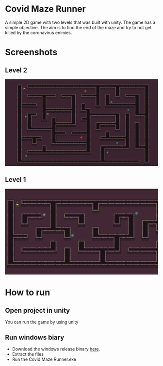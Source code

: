 # Covid Maze Runner
A simple 2D game with two levels that was built with unity. The game has a simple objective. The aim is to find the end of the maze and try to not get killed by the coronavirus enimies. 

# Screenshots
## Level 2
![Gameplay Screenshot 001](Assets/Screenshots/002.png)
## Level 1
![Gameplay Screenshot 001](Assets/Screenshots/001.png)

# How to run
## Open project in unity
You can run the game by using unity

## Run windows biary
* Download the windows release binary [here](https://github.com/cognitobuoy/Covid-Maze-Runner/releases/tag/1.0.0).
* Extract the files
* Run the Covid Maze Runner.exe
